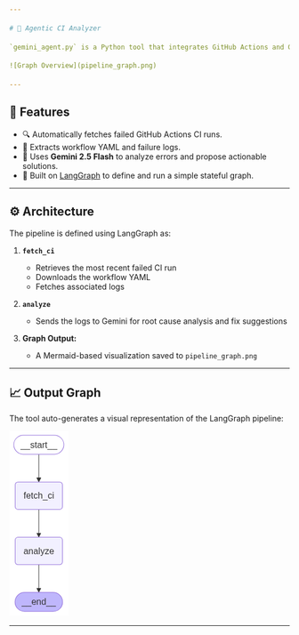 ```yaml
---

# 🧪 Agentic CI Analyzer

`gemini_agent.py` is a Python tool that integrates GitHub Actions and Google's Gemini API to detect, analyze, and suggest fixes for failed CI workflows using natural language intelligence.

![Graph Overview](pipeline_graph.png)

---
```


## 🚀 Features

* 🔍 Automatically fetches failed GitHub Actions CI runs.
* 📜 Extracts workflow YAML and failure logs.
* 🤖 Uses **Gemini 2.5 Flash** to analyze errors and propose actionable solutions.
* 🔁 Built on [LangGraph](https://python.langgraph.dev/) to define and run a simple stateful graph.

---
## ⚙️ Architecture

The pipeline is defined using LangGraph as:

1. **`fetch_ci`**

   * Retrieves the most recent failed CI run
   * Downloads the workflow YAML
   * Fetches associated logs

2. **`analyze`**

   * Sends the logs to Gemini for root cause analysis and fix suggestions

3. **Graph Output:**

   * A Mermaid-based visualization saved to `pipeline_graph.png`

---

## 📈 Output Graph

The tool auto-generates a visual representation of the LangGraph pipeline:

![CI Pipeline Graph](pipeline_graph.png)

---
